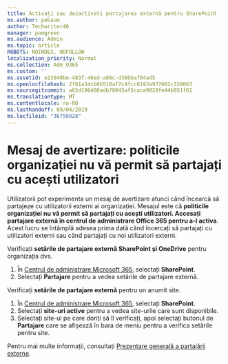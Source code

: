 ```yaml
---
title: Activați sau dezactivați partajarea externă pentru SharePoint
ms.author: pebaum
author: Techwriter40
manager: pamgreen
ms.audience: Admin
ms.topic: article
ROBOTS: NOINDEX, NOFOLLOW
localization_priority: Normal
ms.collection: Adm_O365
ms.custom: ''
ms.assetid: e13940be-483f-46ed-a88c-d36bbaf04ad5
ms.openlocfilehash: 2f61a34cb0b510af7c4fcc6193a977662c328063
ms.sourcegitcommit: a65d196d00adb70045af5caca9828fe44b951f61
ms.translationtype: MT
ms.contentlocale: ro-RO
ms.lasthandoff: 09/04/2019
ms.locfileid: "36750928"
---
```

# <a name="warning-message-your-organizations-policies-dont-allow-you-to-share-with-these-users"></a>Mesaj de avertizare: politicile organizației nu vă permit să partajați cu acești utilizatori

Utilizatorii pot experimenta un mesaj de avertizare atunci când încearcă să partajeze cu utilizatorii externi ai organizației. Mesajul este că **politicile organizației nu vă permit să partajați cu acești utilizatori. Accesați partajare externă în centrul de administrare Office 365 pentru a-l activa**. Acest lucru se întâmplă adesea prima dată când încercați să partajați cu utilizatori externi sau când partajați cu noi utilizatori externi.

Verificați **setările de partajare externă SharePoint și OneDrive** pentru organizația dvs.

1. În [Centrul de administrare Microsoft 365](https://admin.microsoft.com/AdminPortal/Home#/homepage">https://admin.microsoft.com/), selectați **SharePoint**.
3. Selectați **Partajare** pentru a vedea setările de partajare externă.

Verificați **setările de partajare externă** pentru un anumit site.

1. În [Centrul de administrare Microsoft 365](https://admin.microsoft.com/AdminPortal/Home#/homepage">https://admin.microsoft.com/), selectați **SharePoint**.
2. Selectați **site-uri active** pentru a vedea site-urile care sunt disponibile.
3. Selectați site-ul pe care doriți să îl verificați, apoi selectați butonul de **Partajare** care se afișează în bara de meniu pentru a verifica setările pentru site.

Pentru mai multe informații, consultați [Prezentare generală a partajării externe](https://docs.microsoft.com/sharepoint/external-sharing-overview).